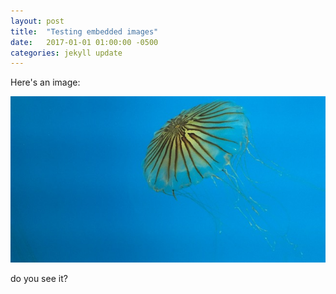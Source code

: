 ```yaml
---
layout: post
title:  "Testing embedded images"
date:   2017-01-01 01:00:00 -0500
categories: jekyll update
---
```


Here's an image:

<img src="/i/IMG_0832.jpg" alt="jelly" />

do you see it?

